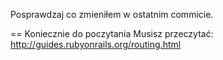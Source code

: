 Posprawdzaj co zmieniłem w ostatnim commicie.

== Koniecznie do poczytania
Musisz przeczytać: http://guides.rubyonrails.org/routing.html

